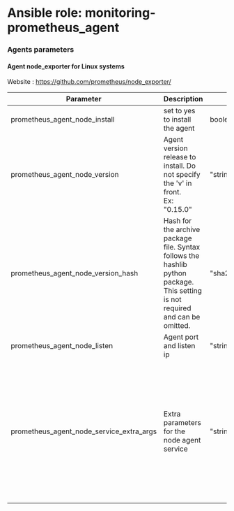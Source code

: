# Ansible role: monitoring-prometheus_agent

### Agents parameters

#### Agent node_exporter for Linux systems 

Website : https://github.com/prometheus/node_exporter/ 

| Parameter | Description | Type | Default value |
| --------- | ----------- | ---- | ------------- |
| prometheus_agent_node_install | set to yes to install the agent | boolean | yes |
| prometheus_agent_node_version| Agent version release to install. Do not specify the 'v' in front.<br />Ex: "0.15.0" | "string" | mandatory |
| prometheus_agent_node_version_hash | Hash for the archive package file. Syntax follows the hashlib python package.<br />This setting is not required and can be omitted. | "sha256:xyz..." | "" |
| prometheus_agent_node_listen | Agent port and listen ip | "string" | "0.0.0.0:9100" |
| prometheus_agent_node_service_extra_args | Extra parameters for the node agent service | "string" | "--no-collector.infiniband<br />--no-collector.tapestats<br />--collector.logind<br />--collector.sysctl<br />--collector.sysctl.include=fs.file-nr<br />--collector.sysctl.include=fs.dentry-state<br />--collector.sysctl.include=fs.aio-nr<br />--collector.sysctl.include=fs.aio-max-nr<br />--collector.sysctl.include=fs.inode-state" |

